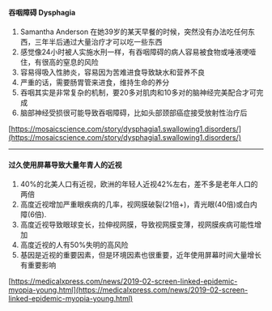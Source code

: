 <a id="entry1"></a>
#### 吞咽障碍 Dysphagia
1. Samantha Anderson 在她39岁的某天早餐的时候，突然没有办法吃任何东西，三年半后通过大量治疗才可以吃一些东西
1. 感觉像24小时被人实施水刑一样，有吞咽障碍的病人容易被食物或唾液哽噎住，有很高的窒息的风险
1. 容易得吸入性肺炎，容易因为苦难进食导致缺水和营养不良
1. 严重的话，需要肠胃管来进食，维持生命的养分
1. 吞咽其实是非常复杂的机制，要20多对肌肉和10多对的脑神经完美配合才可完成
1. 脑部神经受损很可能导致吞咽障碍，比如头部颈部癌症接受放射性治疗后

[https://mosaicscience.com/story/dysphagia1.swallowing1.disorders/](https://mosaicscience.com/story/dysphagia1.swallowing1.disorders/)

<hr/>

<a id="entry2"></a>
#### 过久使用屏幕导致大量年青人的近视
1. 40%的北美人口有近视，欧洲的年轻人近视42%左右，差不多是老年人口的两倍
1. 高度近视增加严重眼疾病的几率，视网膜破裂(21倍+)，青光眼(40倍)或白内障(6倍).
1. 高度近视导致眼球变长，拉伸视网膜，导致视网膜变薄，视网膜疾病可能性增加
1. 高度近视的人有50%失明的高风险
1. 基因是近视的重要因素，但是环境因素也很重要，近年使用屏幕时间大量增长有重要影响


[https://medicalxpress.com/news/2019-02-screen-linked-epidemic-myopia-young.html](https://medicalxpress.com/news/2019-02-screen-linked-epidemic-myopia-young.html)